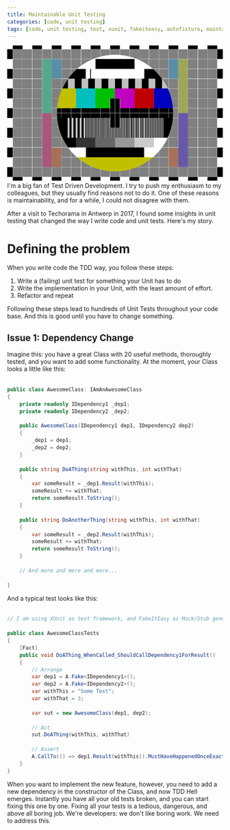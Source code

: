 ```yaml
---
title: Maintainable Unit Testing
categories: [code, unit testing]
tags: [code, unit testing, test, xunit, fakeiteasy, autofixture, maintainable, tdd]
---
```

![Test Pattern](/assets/test-pattern.png#rightIcon)
I'm a big fan of Test Driven Development. I try to push my enthusiasm to my colleagues, but they usually find reasons not to do it. One of these reasons is maintainability, and for a while, I could not disagree with them.

After a visit to Techorama in Antwerp in 2017, I found some insights in unit testing that changed the way I write code and unit tests. Here's my story.

# Defining the problem
When you write code the TDD way, you follow these steps:

1. Write a (failing) unit test for something your Unit has to do
2. Write the implementation in your Unit, with the least amount of effort.
3. Refactor and repeat

Following these steps lead to hundreds of Unit Tests throughout your code base. And this is good until you have to change something.

## Issue 1: Dependency Change
Imagine this: you have a great Class with 20 useful methods, thoroughly tested, and you want to add some functionality. At the moment, your Class looks a little like this:

```cs

public class AwesomeClass: IAmAnAwesomeClass
{
    private readonly IDependency1 _dep1;
    private readonly IDependency2 _dep2;

    public AwesomeClass(IDependency1 dep1, IDependency2 dep2)
    {
        _dep1 = dep1;
        _dep2 = dep2;
    }

    public string DoAThing(string withThis, int withThat)
    {
        var someResult = _dep1.Result(withThis);
        someResult += withThat;
        return someResult.ToString();
    }

    public string DoAnotherThing(string withThis, int withThat)
    {
        var someResult = _dep2.Result(withThis);
        someResult += withThat;
        return someResult.ToString();
    }

    // And more and more and more...

}

```

And a typical test looks like this:

```cs

// I am using XUnit as test framework, and FakeItEasy as Mock/Stub generator.

public class AwesomeClassTests
{
    [Fact]
    public void DoAThing_WhenCalled_ShouldCallDependency1ForResult()
    {
        // Arrange
        var dep1 = A.Fake<IDependency1>();
        var dep2 = A.Fake<IDependency2>();
        var withThis = "Some Text";
        var withThat = 3;

        var sut = new AwesomeClass(dep1, dep2);

        // Act
        sut.DoAThing(withThis, withThat)

        // Assert
        A.CallTo(() => dep1.Result(withThis)).MustHaveHappenedOnceExactly();
    }
}

```

When you want to implement the new feature, however, you need to add a new dependency in the constructor of the Class, and now TDD Hell emerges. Instantly you have all your old tests broken, and you can start fixing this one by one. Fixing all your tests is a tedious, dangerous, and above all boring job. We're developers: we don't like boring work. We need to address this.
